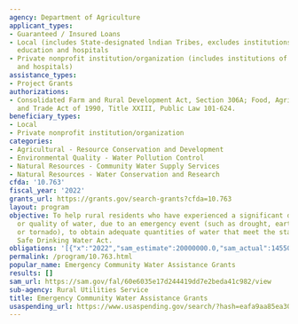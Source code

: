 ```yaml
---
agency: Department of Agriculture
applicant_types:
- Guaranteed / Insured Loans
- Local (includes State-designated lndian Tribes, excludes institutions of higher
  education and hospitals
- Private nonprofit institution/organization (includes institutions of higher education
  and hospitals)
assistance_types:
- Project Grants
authorizations:
- Consolidated Farm and Rural Development Act, Section 306A; Food, Agriculture, Conservation,
  and Trade Act of 1990, Title XXIII, Public Law 101-624.
beneficiary_types:
- Local
- Private nonprofit institution/organization
categories:
- Agricultural - Resource Conservation and Development
- Environmental Quality - Water Pollution Control
- Natural Resources - Community Water Supply Services
- Natural Resources - Water Conservation and Research
cfda: '10.763'
fiscal_year: '2022'
grants_url: https://grants.gov/search-grants?cfda=10.763
layout: program
objective: To help rural residents who have experienced a significant decline in quantity
  or quality of water, due to an emergency event (such as drought, earthquake, hurricane
  or tornado), to obtain adequate quantities of water that meet the standards of the
  Safe Drinking Water Act.
obligations: '[{"x":"2022","sam_estimate":20000000.0,"sam_actual":14550647.0,"usa_spending_actual":14012144.48},{"x":"2023","sam_estimate":15000000.0,"sam_actual":0.0,"usa_spending_actual":16983686.02},{"x":"2024","sam_estimate":15000000.0,"sam_actual":0.0,"usa_spending_actual":7767000.0}]'
permalink: /program/10.763.html
popular_name: Emergency Community Water Assistance Grants
results: []
sam_url: https://sam.gov/fal/60e6035e17d244419dd7e2beda41c982/view
sub-agency: Rural Utilities Service
title: Emergency Community Water Assistance Grants
usaspending_url: https://www.usaspending.gov/search/?hash=eafa9aa85ea30ed98241907dc2202fff
---
```

